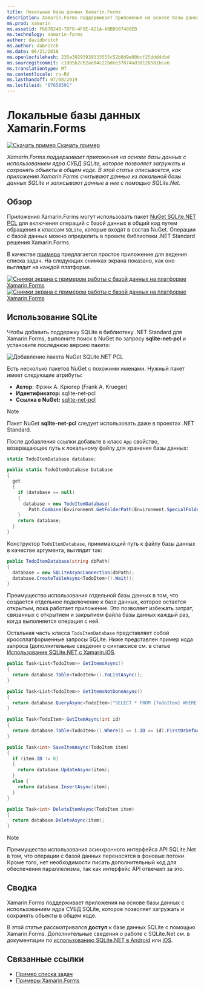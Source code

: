 ```yaml
---
title: Локальные базы данных Xamarin.Forms
description: Xamarin.Forms поддерживает приложения на основе базы данных с использованием ядра СУБД SQLite, которое позволяет загружать и сохранять объекты в общем коде. В этой статье описывается, как приложения Xamarin.Forms считывают данные из локальной базы данных SQLite и записывают данные в нее с помощью SQLite.Net.
ms.prod: xamarin
ms.assetid: F687B24B-7DF0-4F8E-A21A-A9BB507480EB
ms.technology: xamarin-forms
author: davidbritch
ms.author: dabritch
ms.date: 06/21/2018
ms.openlocfilehash: 235a30293939333555c52b8d9e00bcf25ddd4dbd
ms.sourcegitcommit: c1d85b2c62ad84c22bdee37874ad30128581bca6
ms.translationtype: MT
ms.contentlocale: ru-RU
ms.lasthandoff: 07/08/2019
ms.locfileid: "67658591"
---
```

# <a name="xamarinforms-local-databases"></a>Локальные базы данных Xamarin.Forms

[![Скачать пример](~/media/shared/download.png) Скачать пример](https://developer.xamarin.com/samples/xamarin-forms/Todo/)

_Xamarin.Forms поддерживает приложения на основе базы данных с использованием ядра СУБД SQLite, которое позволяет загружать и сохранять объекты в общем коде. В этой статье описывается, как приложения Xamarin.Forms считывают данные из локальной базы данных SQLite и записывают данные в нее с помощью SQLite.Net._

## <a name="overview"></a>Обзор

Приложения Xamarin.Forms могут использовать пакет [NuGet SQLite.NET PCL](https://www.nuget.org/packages/sqlite-net-pcl/) для включения операций с базой данных в общий код путем обращения к классам `SQLite`, которые входят в состав NuGet. Операции с базой данных можно определить в проекте библиотеки .NET Standard решения Xamarin.Forms.

В качестве [примера](https://github.com/xamarin/xamarin-forms-samples/tree/master/Todo) предлагается простое приложение для ведения списка задач. На следующих снимках экрана показано, как оно выглядит на каждой платформе.

[![Снимки экрана с примером работы с базой данных на платформе Xamarin.Forms](databases-images/todo-list-sml.png "Снимки экрана с первой страницей списка задач")](databases-images/todo-list.png#lightbox "Снимки экрана с первой страницей списка задач") [![Снимки экрана с примером работы с базой данных на платформе Xamarin.Forms](databases-images/todo-list-sml.png "Снимки экрана с первой страницей списка задач")](databases-images/todo-list.png#lightbox "Снимки экрана с первой страницей списка задач")

<a name="Using_SQLite_with_PCL" />

## <a name="using-sqlite"></a>Использование SQLite

Чтобы добавить поддержку SQLite в библиотеку .NET Standard для Xamarin.Forms, выполните поиск в NuGet по запросу **sqlite-net-pcl** и установите последнюю версию пакета:

![Добавление пакета NuGet SQLite.NET PCL](databases-images/vs2017-sqlite-pcl-nuget.png "Добавление пакета NuGet SQLite.NET PCL")

Есть несколько пакетов NuGet с похожими именами. Нужный пакет имеет следующие атрибуты:

- **Автор:** Фрэнк А. Крюгер (Frank A. Krueger)
- **Идентификатор:** sqlite-net-pcl
- **Ссылка в NuGet:** [sqlite-net-pcl](https://www.nuget.org/packages/sqlite-net-pcl/)

> [!NOTE]
> Пакет NuGet **sqlite-net-pcl** следует использовать даже в проектах .NET Standard.

После добавления ссылки добавьте в класс `App` свойство, возвращающее путь к локальному файлу для хранения базы данных:

```csharp
static TodoItemDatabase database;

public static TodoItemDatabase Database
{
  get
  {
    if (database == null)
    {
      database = new TodoItemDatabase(
        Path.Combine(Environment.GetFolderPath(Environment.SpecialFolder.LocalApplicationData), "TodoSQLite.db3"));
    }
    return database;
  }
}
```

Конструктор `TodoItemDatabase`, принимающий путь к файлу базы данных в качестве аргумента, выглядит так:

```csharp
public TodoItemDatabase(string dbPath)
{
  database = new SQLiteAsyncConnection(dbPath);
  database.CreateTableAsync<TodoItem>().Wait();
}
```

Преимущество использования отдельной базы данных в том, что создается отдельное подключение к базе данных, которое остается открытым, пока работает приложение. Это позволяет избежать затрат, связанных с открытием и закрытием файла базы данных каждый раз, когда выполняется операция с ней.

Остальная часть класса `TodoItemDatabase` представляет собой кроссплатформенные запросы SQLite. Ниже представлен пример кода запроса (дополнительные сведения о синтаксисе см. в статье [Использование SQLite.NET с Xamarin.iOS](~/ios/data-cloud/data/using-sqlite-orm.md).

```csharp
public Task<List<TodoItem>> GetItemsAsync()
{
  return database.Table<TodoItem>().ToListAsync();
}

public Task<List<TodoItem>> GetItemsNotDoneAsync()
{
  return database.QueryAsync<TodoItem>("SELECT * FROM [TodoItem] WHERE [Done] = 0");
}

public Task<TodoItem> GetItemAsync(int id)
{
  return database.Table<TodoItem>().Where(i => i.ID == id).FirstOrDefaultAsync();
}

public Task<int> SaveItemAsync(TodoItem item)
{
  if (item.ID != 0)
  {
    return database.UpdateAsync(item);
  }
  else {
    return database.InsertAsync(item);
  }
}

public Task<int> DeleteItemAsync(TodoItem item)
{
  return database.DeleteAsync(item);
}
```

> [!NOTE]
> Преимущество использования асинхронного интерфейса API SQLite.Net в том, что операции с базой данных переносятся в фоновые потоки. Кроме того, нет необходимости писать дополнительный код для обеспечения параллелизма, так как интерфейс API отвечает за это.

## <a name="summary"></a>Сводка

Xamarin.Forms поддерживает приложения на основе базы данных с использованием ядра СУБД SQLite, которое позволяет загружать и сохранять объекты в общем коде.

В этой статье рассматривался **доступ** к базе данных SQLite с помощью Xamarin.Forms. Дополнительные сведения о работе с SQLite.Net см. в документации по [использованию SQLite.NET в Android](~/android/data-cloud/data-access/using-sqlite-orm.md) или [iOS](~/ios/data-cloud/data/using-sqlite-orm.md).

## <a name="related-links"></a>Связанные ссылки

- [Пример списка задач](https://developer.xamarin.com/samples/xamarin-forms/Todo/)
- [Примеры Xamarin.Forms](https://developer.xamarin.com/samples/xamarin-forms/all/)

